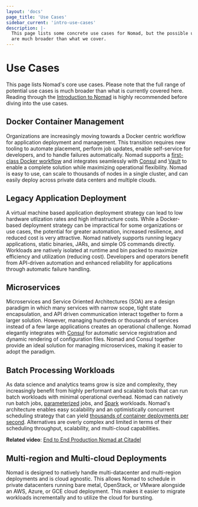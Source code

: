 ```yaml
---
layout: 'docs'
page_title: 'Use Cases'
sidebar_current: 'intro-use-cases'
description: |-
  This page lists some concrete use cases for Nomad, but the possible use cases 
  are much broader than what we cover.
---
```


# Use Cases

This page lists Nomad's core use cases. Please note that the full range of potential
use cases is much broader than what is currently covered here. Reading through the
[Introduction to Nomad](/intro/index.html) is highly recommended before diving into
the use cases.

## Docker Container Management

Organizations are increasingly moving towards a Docker centric workflow for
application deployment and management. This transition requires new tooling
to automate placement, perform job updates, enable self-service for developers,
and to handle failures automatically. Nomad supports a [first-class Docker workflow](/docs/drivers/docker.html)
and integrates seamlessly with [Consul](/guides/operations/consul-integration/index.html)
and [Vault](/guides/operations/vault-integration/index.html) to enable a complete solution
while maximizing operational flexibility. Nomad is easy to use, can scale to
thousands of nodes in a single cluster, and can easily deploy across private data
centers and multiple clouds.

## Legacy Application Deployment

A virtual machine based application deployment strategy can lead to low hardware
utlization rates and high infrastructure costs. While a Docker-based deployment
strategy can be impractical for some organizations or use cases, the potential for
greater automation, increased resilience, and reduced cost is very attractive.
Nomad natively supports running legacy applications, static binaries, JARs, and
simple OS commands directly. Workloads are natively isolated at runtime and bin
packed to maximize efficiency and utilization (reducing cost). Developers and
operators benefit from API-driven automation and enhanced reliability for
applications through automatic failure handling.

## Microservices

Microservices and Service Oriented Architectures (SOA) are a design paradigm in
which many services with narrow scope, tight state encapsulation, and API driven
communication interact together to form a larger solution. However, managing hundreds
or thousands of services instead of a few large applications creates an operational
challenge. Nomad elegantly integrates with [Consul](/guides/operations/consul-integration/index.html)
for automatic service registration and dynamic rendering of configuration files. Nomad
and Consul together provide an ideal solution for managing microservices, making it
easier to adopt the paradigm.

## Batch Processing Workloads

As data science and analytics teams grow is size and complexity, they increasingly
benefit from highly performant and scalable tools that can run batch workloads with
minimal operational overhead. Nomad can natively run batch jobs, [parameterized](https://www.hashicorp.com/blog/replacing-queues-with-nomad-dispatch) jobs, and [Spark](https://github.com/hashicorp/nomad-spark)
workloads. Nomad's architecture enables easy scalability and an optimistically
concurrent scheduling strategy that can yield [thousands of container deployments per
second](https://www.hashicorp.com/c1m). Alternatives are overly complex and limited
in terms of their scheduling throughput, scalability, and multi-cloud capabilities.

**Related video**: [End to End Production Nomad at Citadel](https://www.youtube.com/watch?reload=9&v=ZOBcGpGsboA)

## Multi-region and Multi-cloud Deployments

Nomad is designed to natively handle multi-datacenter and multi-region deployments
and is cloud agnostic. This allows Nomad to schedule in private datacenters running
bare metal, OpenStack, or VMware alongside an AWS, Azure, or GCE cloud deployment.
This makes it easier to migrate workloads incrementally and to utilize the cloud
for bursting.
